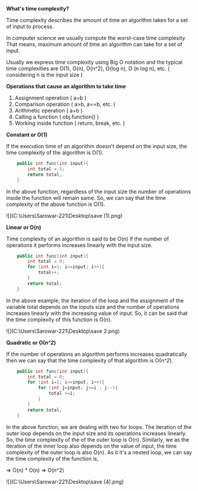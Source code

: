 **What's time complexity?**

Time complexity describes the amount of time an algorithm takes for a set of input to process.

In computer science we usually compute the worst-case time complexity. That means, maximum amount of time an algorithm can take for a set of input. 

Usually we express time complexity using Big O notation and the typical time complexities are O(1), O(n), O(n^2), O(log n), O (n log n), etc. ( considering n is the input size )

**Operations that cause an algorithm to take time** 

1. Assignment operation ( a=b )
2. Comparison operation ( a>b, a==b, etc. )
3. Arithmetic operation  ( a+b )
4. Calling a function ( obj.function() )
5. Working inside function ( return, break, etc. )

**Constant or O(1)** 

If the execution time of an algorithm doesn't depend on the input size, the time complexity of the algorithm is O(1). 

```java
	public int func(int input){
        int total = 5;
        return total;
    }
```

In the above function, regardless of the input size the number of operations inside the function will remain same. So, we can say that the time complexity of the above function is O(1).

![](C:\Users\Sarowar-221\Desktop\save (1).png)

**Linear or O(n)**

Time complexity of an algorithm is said to be O(n) if the number of operations it performs increases linearly with the input size.

```java
	public int func(int input){
        int total = 0;
        for (int i=1; i<=input; i++){
            total++;
        }
        return total;
    }
```

In the above example, the iteration of the loop and the assignment of the variable total depends on the inputs size and the number of operations increases linearly with the increasing value of input. So, it can be said that the time complexity of this function is O(n). 

![](C:\Users\Sarowar-221\Desktop\save 2.png)

**Quadratic or O(*n^2*)**

If the number of operations an algorithm performs increases quadratically then we can say that the time complexity of that algorithm is O(*n^2*). 

```java
	public int func(int input){
        int total = 0;
        for (int i=1; i<=input; i++){
            for (int j=input; j>=i ; j--){
                total +=i;
            }
        }
        return total;
    }
```

In the above function, we are dealing with two for loops. The iteration of the outer loop depends on the input size and its operations increases linearly. So, the time complexity of the of the outer loop is O(n). Similarly, we as the iteration of the inner loop also depends on the value of input, the time complexity of the outer loop is also O(n). As it it's a nested loop, we can say the time complexity of the function is,

=> O(n) * O(n)
=> O(n^2)

![](C:\Users\Sarowar-221\Desktop\save (4).png)

